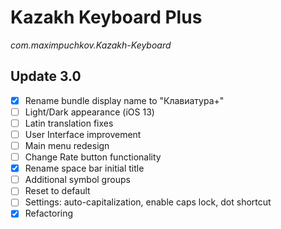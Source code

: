 #  Kazakh Keyboard Plus
_com.maximpuchkov.Kazakh-Keyboard_


## Update 3.0
- [x] Rename bundle display name to "Клавиатура+"
- [ ] Light/Dark appearance (iOS 13)
- [ ] Latin translation fixes 
- [ ] User Interface improvement
- [ ] Main menu redesign 
- [ ] Change Rate button functionality 
- [x] Rename space bar initial title 
- [ ] Additional symbol groups
- [ ] Reset to default 
- [ ] Settings: auto-capitalization, enable caps lock, dot shortcut 
- [x] Refactoring 
